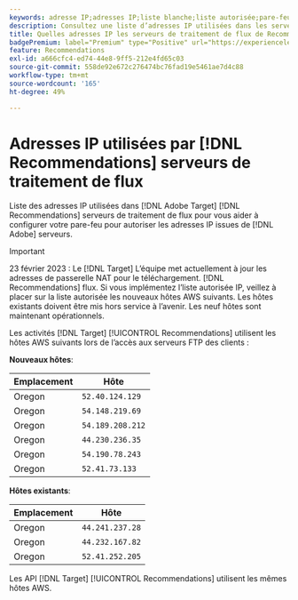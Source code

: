 ```yaml
---
keywords: adresse IP;adresses IP;liste blanche;liste autorisée;pare-feu;recommandations;flux;serveurs;adobe experience cloud;recommendations
description: Consultez une liste d’adresses IP utilisées dans les serveurs de traitement de flux de  [!DNL Target]  Recommendations destinée à vous aider à configurer votre pare-feu afin d’autoriser les adresses IP issues des serveurs Adobe.
title: Quelles adresses IP les serveurs de traitement de flux de Recommendations utilisent-ils ?
badgePremium: label="Premium" type="Positive" url="https://experienceleague.adobe.com/docs/target/using/introduction/intro.html?lang=en#premium newtab=true" tooltip="Découvrez les fonctionnalités incluses dans Target Premium."
feature: Recommendations
exl-id: a666cfc4-ed74-44e8-9ff5-212e4fd65c03
source-git-commit: 558de92e672c276474bc76fad19e5461ae7d4c88
workflow-type: tm+mt
source-wordcount: '165'
ht-degree: 49%

---
```


# Adresses IP utilisées par [!DNL Recommendations] serveurs de traitement de flux

Liste des adresses IP utilisées dans [!DNL Adobe Target] [!DNL Recommendations] serveurs de traitement de flux pour vous aider à configurer votre pare-feu pour autoriser les adresses IP issues de [!DNL Adobe] serveurs.

>[!IMPORTANT]
>
>23 février 2023 : Le [!DNL Target] L’équipe met actuellement à jour les adresses de passerelle NAT pour le téléchargement. [!DNL Recommendations] flux. Si vous implémentez l’liste autorisée IP, veillez à placer sur la liste autorisée les nouveaux hôtes AWS suivants. Les hôtes existants doivent être mis hors service à l’avenir. Les neuf hôtes sont maintenant opérationnels.

Les activités [!DNL Target] [!UICONTROL Recommendations] utilisent les hôtes AWS suivants lors de l’accès aux serveurs FTP des clients :

**Nouveaux hôtes**:

| Emplacement | Hôte |
| --- | --- |
| Oregon | `52.40.124.129` |
| Oregon | `54.148.219.69` |
| Oregon | `54.189.208.212` |
| Oregon | `44.230.236.35` |
| Oregon | `54.190.78.243` |
| Oregon | `52.41.73.133` |

**Hôtes existants**:

| Emplacement | Hôte |
| --- | --- |
| Oregon | `44.241.237.28` |
| Oregon | `44.232.167.82` |
| Oregon | `52.41.252.205` |

Les API [!DNL Target] [!UICONTROL Recommendations] utilisent les mêmes hôtes AWS.
